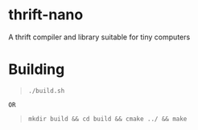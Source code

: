 thrift-nano
===========

A thrift compiler and library suitable for tiny computers

Building
========
>`./build.sh`

	OR

>`mkdir build && cd build && cmake ../ && make`

